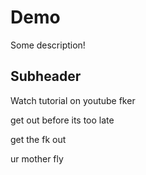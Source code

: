 # Demo 

Some description!

## Subheader

Watch tutorial on youtube fker 

get out before its too late 

get the fk out 


ur mother fly 